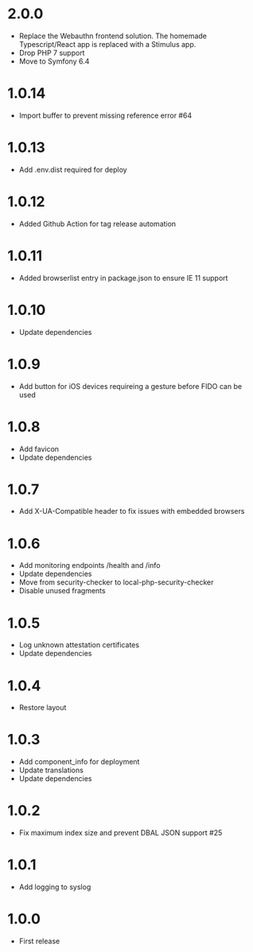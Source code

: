 # 2.0.0
- Replace the Webauthn frontend solution. The homemade Typescript/React app is replaced with a Stimulus app.
- Drop PHP 7 support
- Move to Symfony 6.4

# 1.0.14
-  Import buffer to prevent missing reference error #64

# 1.0.13
- Add .env.dist required for deploy

# 1.0.12
- Added Github Action for tag release automation

# 1.0.11
- Added browserlist entry in package.json to ensure IE 11 support

# 1.0.10
- Update dependencies

# 1.0.9
- Add button for iOS devices requireing a gesture before FIDO can be used

# 1.0.8
- Add favicon
- Update dependencies

# 1.0.7
- Add X-UA-Compatible header to fix issues with embedded browsers

# 1.0.6
 - Add monitoring endpoints /health and /info
 - Update dependencies
 - Move from security-checker to local-php-security-checker
 - Disable unused fragments 
 
# 1.0.5
 * Log unknown attestation certificates
 * Update dependencies
 
# 1.0.4
 * Restore layout

# 1.0.3
 * Add component_info for deployment
 * Update translations
 * Update dependencies
# 1.0.2
 * Fix maximum index size and prevent DBAL JSON support #25

# 1.0.1
 * Add logging to syslog

# 1.0.0
 * First release
